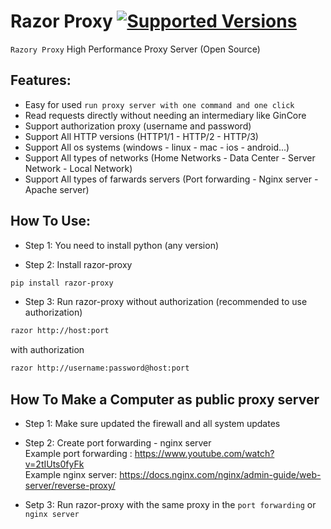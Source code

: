 # Razor Proxy [![Supported Versions](https://img.shields.io/pypi/pyversions/razor-proxy.svg)](https://pypi.org/project/razor-proxy)

`Razory Proxy` High Performance Proxy Server (Open Source)<br/>

## Features:
- Easy for used `run proxy server with one command and one click`
- Read requests directly without needing an intermediary like GinCore
- Support authorization proxy (username and password)
- Support All HTTP versions (HTTP1/1 - HTTP/2 - HTTP/3)
- Support All os systems (windows - linux - mac - ios - android...)
- Support All types of networks (Home Networks - Data Center - Server Network - Local Network)
- Support All types of farwards servers (Port forwarding - Nginx server - Apache server)

## How To Use:
- Step 1: You need to install python (any version)

- Step 2: Install razor-proxy
```bash
pip install razor-proxy
```

- Step 3: Run razor-proxy
without authorization (recommended to use authorization)

```bash
razor http://host:port
```

with authorization

```bash
razor http://username:password@host:port
```

## How To Make a Computer as public proxy server
- Step 1: Make sure updated the firewall and all system updates

- Step 2: Create port forwarding - nginx server<br/>
Example port forwarding : https://www.youtube.com/watch?v=2tIUts0fyFk<br/>
Example nginx server: https://docs.nginx.com/nginx/admin-guide/web-server/reverse-proxy/<br/>

- Setp 3: Run razor-proxy with the same proxy in the `port forwarding` or `nginx server`